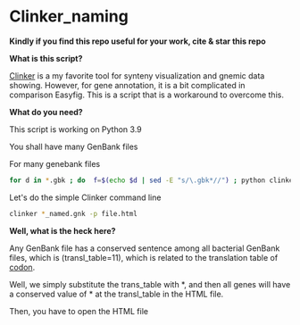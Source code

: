 # Clinker_naming
**Kindly if you find this repo useful for your work, cite & star this repo**

**What is this script?**

[Clinker](https://github.com/gamcil/clinker) is a my favorite tool for synteny visualization and gnemic data showing. However, for gene annotation, it is a bit complicated in comparison Easyfig. This is a script that is a workaround to overcome this.


**What do you need?**

This script is working on Python 3.9

You shall have many GenBank files

For many genebank files
```bash
for d in *.gbk ; do  f=$(echo $d | sed -E "s/\.gbk*//") ; python clinker_naming.py -i ${f}.gbk -o ${f}_named.gbk  ; done
```
Let's do the simple Clinker command line

```bash
clinker *_named.gnk -p file.html
```

**Well, what is the heck here?**

Any GenBank file has a conserved sentence among all bacterial GenBank files, which is (transl_table=11), which is related to the translation table of [codon](https://www.ncbi.nlm.nih.gov/Taxonomy/Utils/wprintgc.cgi).

Well, we simply substitute the trans_table with *, and then all genes will have a conserved value of * at the transl_table in the HTML file.

Then, you have to open the HTML file 




